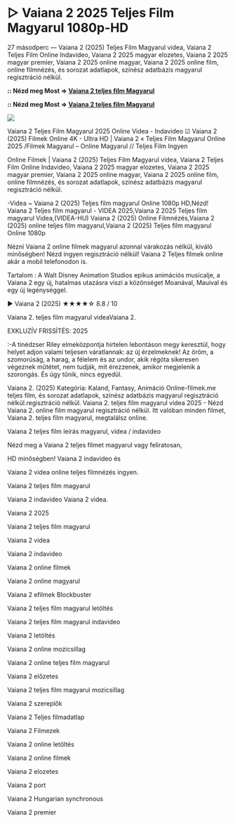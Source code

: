 # ▷ Vaiana 2 2025 Teljes Film Magyarul 1080p-HD

27 másodperc — Vaiana 2 (2025) Teljes Film Magyarul videa, Vaiana 2 Teljes Film Online Indavideo, Vaiana 2 2025 magyar elozetes, Vaiana 2 2025 magyar premier, Vaiana 2 2025 online magyar, Vaiana 2 2025 online film, online filmnézés, és sorozat adatlapok, színész adatbázis magyarul regisztráció nélkül.

**:: Nézd meg Most => [Vaiana 2 teljes film Magyarul](https://t.co/lIuTbfix1j)**

**:: Nézd meg Most => [Vaiana 2 teljes film Magyarul](https://t.co/lIuTbfix1j)**

<p dir="auto"><a href="https://t.co/lIuTbfix1j" title="GITHUB" rel="nofollow"><img src="https://i.imgur.com/jhNGoEt.gif" style="max-width: 100%;"></a></p>

Vaiana 2 Teljes Film Magyarul 2025 Online Videa - Indavideo ☑ Vaiana 2 (2025) Filmek Online 4K - Ultra HD | Vaiana 2 « Teljes Film Magyarul Online 2025 /Filmek Magyarul – Online Magyarul // Teljes Film Ingyen

Online Filmek | Vaiana 2 (2025) Teljes Film Magyarul videa, Vaiana 2 Teljes Film Online Indavideo, Vaiana 2 2025 magyar elozetes, Vaiana 2 2025 magyar premier, Vaiana 2 2025 online magyar, Vaiana 2 2025 online film, online filmnézés, és sorozat adatlapok, színész adatbázis magyarul regisztráció nélkül.

-Videa ~ Vaiana 2 (2025) Teljes film magyarul Online 1080p HD,Nézd! Vaiana 2 Teljes film magyarul - VIDEA 2025,Vaiana 2 2025 Teljes film magyarul Videa,(VIDEA-HU) Vaiana 2 (2025) Online Filmnézés,Vaiana 2 (2025) online teljes film magyarul,Vaiana 2 (2025) Teljes film magyarul Online 1080p

Nézni Vaiana 2 online filmek magyarul azonnal várakozás nélkül, kiváló minőségben! Nézd ingyen regisztráció nélkül! Vaiana 2 Teljes filmek online akár a mobil telefonodon is.

Tartalom : A Walt Disney Animation Studios epikus animációs musicalje, a Vaiana 2 egy új, hatalmas utazásra viszi a közönséget Moanával, Mauival és egy új legénységgel.

▶️ Vaiana 2 (2025) ★★★★☆ 8.8 / 10

Vaiana 2. teljes film magyarul videaVaiana 2.

EXKLUZÍV FRISSÍTÉS: 2025

:-A tinédzser Riley elmeközpontja hirtelen lebontáson megy keresztül, hogy helyet adjon valami teljesen váratlannak: az új érzelmeknek! Az öröm, a szomorúság, a harag, a félelem és az undor, akik régóta sikeresen végeznek műtétet, nem tudják, mit érezzenek, amikor megjelenik a szorongás. És úgy tűnik, nincs egyedül.

Vaiana 2. (2025) Kategória: Kaland, Fantasy, Animáció Online-filmek.me teljes film, és sorozat adatlapok, színész adatbázis magyarul regisztráció nélkül.regisztráció nélkül. Vaiana 2. teljes film magyarul videa 2025 - Nézd Vaiana 2. online film magyarul regisztráció nélkül. Itt valóban minden filmet, Vaiana 2. teljes film magyarul, megtalálsz online.

Vaiana 2 teljes film leírás magyarul, videa / indavideo

Nézd meg a Vaiana 2 teljes filmet magyarul vagy feliratosan, 

HD minőségben! Vaiana 2 indavideo és 

Vaiana 2 videa online teljes filmnézés ingyen. 

Vaiana 2 teljes film magyarul 

Vaiana 2 indavideo Vaiana 2 videa.

Vaiana 2 2025

Vaiana 2 teljes film magyarul

Vaiana 2 videa

Vaiana 2 indavideo

Vaiana 2 online filmek

Vaiana 2 online magyarul

Vaiana 2 efilmek Blockbuster

Vaiana 2 teljes film magyarul letöltés

Vaiana 2 teljes film magyarul indavideo

Vaiana 2 letöltés

Vaiana 2 online mozicsillag

Vaiana 2 online teljes film magyarul

Vaiana 2 előzetes

Vaiana 2 teljes film magyarul mozicsillag

Vaiana 2 szereplők

Vaiana 2 Teljes filmadatlap

Vaiana 2 Filmezek

Vaiana 2 online letöltés

Vaiana 2 online filmek

Vaiana 2 elozetes

Vaiana 2 port

Vaiana 2 Hungarian synchronous

Vaiana 2 premier
